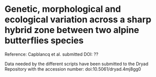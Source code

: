 # Genetic, morphological and ecological variation across a sharp hybrid zone between two alpine butterflies species 

Reference: Capblancq et al. submitted DOI: ??

Data needed by the different scripts have been submitted to the Dryad Repository with the accession number: doi:10.5061/dryad.4mj8gg0
